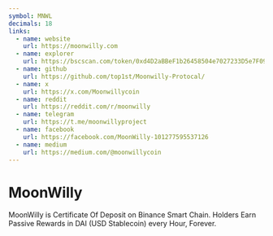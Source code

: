 ```yaml
---
symbol: MNWL
decimals: 18
links:
  - name: website
    url: https://moonwilly.com
  - name: explorer
    url: https://bscscan.com/token/0xd4D2aBBeF1b26458504e7027233D5e7F09ea476d
  - name: github
    url: https://github.com/top1st/Moonwilly-Protocal/
  - name: x
    url: https://x.com/Moonwillycoin
  - name: reddit
    url: https://reddit.com/r/moonwilly
  - name: telegram
    url: https://t.me/moonwillyproject
  - name: facebook
    url: https://facebook.com/MoonWilly-101277595537126
  - name: medium
    url: https://medium.com/@moonwillycoin
---
```


# MoonWilly

MoonWilly is Certificate Of Deposit on Binance Smart Chain. Holders Earn Passive Rewards in DAI (USD Stablecoin) every Hour, Forever.
